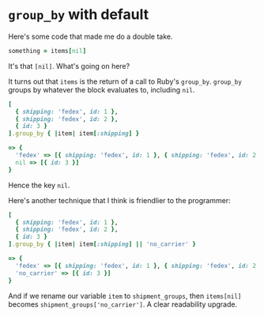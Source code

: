 # `group_by` with default

Here's some code that made me do a double take.

```ruby
something = items[nil]
```

It's that `[nil]`. What's going on here?

It turns out that `items` is the return of a call to Ruby's `group_by`.
`group_by` groups by whatever the block evaluates to, including `nil`.

```ruby
[
  { shipping: 'fedex', id: 1 },
  { shipping: 'fedex', id: 2 },
  { id: 3 }
].group_by { |item| item[:shipping] }

=> {
  'fedex' => [{ shipping: 'fedex', id: 1 }, { shipping: 'fedex', id: 2 }],
  nil => [{ id: 3 }]
}
```

Hence the key `nil`.

Here's another technique that I think is friendlier to the programmer:

```ruby
[
  { shipping: 'fedex', id: 1 },
  { shipping: 'fedex', id: 2 },
  { id: 3 }
].group_by { |item| item[:shipping] || 'no_carrier' }

=> {
  'fedex' => [{ shipping: 'fedex', id: 1 }, { shipping: 'fedex', id: 2 }],
  'no_carrier' => [{ id: 3 }]
}
```

And if we rename our variable `item` to `shipment_groups`, then `items[nil]`
becomes `shipment_groups['no_carrier']`. A clear readability upgrade.
